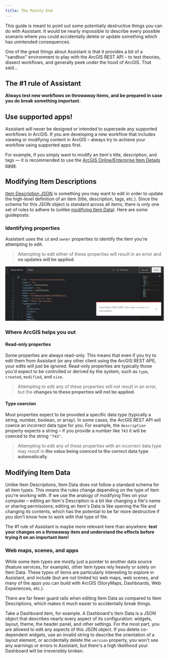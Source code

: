 ```yaml
---
title: The Pointy End
---
```


<!-- :::warning Needs media!
This page is ready for screenshots and/or gifs.
::: -->

<!-- :::note Intent of this page

**👉 This is a reference topic.** It's likely that this topic will come up on other pages, we should point them to this page to provide more details.

This page should catalog the known "sharp edges" of using Assistant. While the REST API will protect users from doing things like changing an item's ID property – it won't stop them accidentally deleting all the sections of a Hub Page or widgets of a Dashboard.

::: -->

This guide is meant to point out some potentially destructive things you can do with Assistant. It would be nearly impossible to describe every possible scenario where you could accidentally delete or update something which has unintended consequences.

One of the great things about Assistant is that it provides a bit of a "sandbox" environment to play with the ArcGIS REST API – to test theories, dissect workflows, and generally peek under the hood of ArcGIS. That said...

## The #1 rule of Assistant 
**Always test new workflows on throwaway items, and be prepared in case you do break something important.**

## Use supported apps!

Assistant will never be designed or intended to supersede any supported workflows in ArcGIS. If you are developing a new workflow that includes viewing or modifying content in ArcGIS – always try to achieve your workflow using supported apps first.

For example, if you simply want to modify an item's title, description, and tags — it is recommended to use the [ArcGIS Online/Enterprise Item Details page](https://doc.arcgis.com/en/arcgis-online/manage-data/item-details.htm#ESRI_SECTION1_D770A2AE32F647DCA47F48622D460B6D).

## Modifying Item Descriptions

[Item Description JSON](working-with-items#item-description) is something you may want to edit in order to update the high-level definition of an item (title, description, tags, etc.). Since the schema for this JSON object is standard across all items, there is only one set of rules to adhere to (unlike [modifying Item Data](#modifying-item-data)). Here are some guideposts:

### Identifying properties

Assistant uses the `id` and `owner` properties to identify the item you're attempting to edit.

> Attempting to edit either of these properties will result in an error and **no updates will be applied**.

![Error when editing owner property](./assets/description-error.png)

### Where ArcGIS helps you out

#### Read-only properties

Some properties are always read-only. This means that even if you try to edit them from Assistant (or any other client using the ArcGIS REST API), your edits will just be ignored. Read-only properties are typically those you'd expect to be controlled or derived by the system, such as `type`, `created`, `modified`, and `size`.

> Attempting to edit any of these properties will not result in an error, but the **changes to these properties will not be applied**.

#### Type coercion

Most properties expect to be provided a specific data type (typically a string, number, boolean, or array). In some cases, the ArcGIS REST API will coerce an incorrect data type for you. For example, the `description` property expects a string – if you provide a number like `743` it will be coerced to the string `"743"`.

> Attempting to edit any of these properties with an incorrect data type may result in **the value being coerced to the correct data type automatically**.

## Modifying Item Data

Unlike Item Descriptions, Item Data does not follow a standard schema for all item types. This means the rules change depending on the type of item you're working with. If we use the analogy of modifying files on your computer – editing an Item's Description is a bit like changing a file's name or sharing permissions; editing an Item's Data is like opening the file and changing its contents, which has the potential to be far more destructive if you don't know how to work with that type of file.

The #1 rule of Assistant is maybe more relevant here than anywhere: **test your changes on a throwaway item and understand the effects before trying it on an important item!**

### Web maps, scenes, and apps

While some item types are mostly just a pointer to another data source (feature services, for example), other item types rely heavily or solely on Item Data. These types of items are particularly interesting to explore in Assistant, and include (but are not limited to) web maps, web scenes, and many of the apps you can build with ArcGIS (StoryMaps, Dashboards, Web Experiences, etc.).

There are far fewer guard rails when editing Item Data as compared to Item Descriptions, which makes it much easier to accidentally break things.

Take a Dashboard item, for example. A Dashboard's Item Data is a JSON object that describes nearly every aspect of its configuration: widgets, layout, theme, the header panel, and other settings. For the most part, you are allowed to edit any aspects of this JSON object. If you delete co-dependent widgets, use an invalid string to describe the orientation of a layout element, or accidentally delete the `version` property, you won't see any warnings or errors in Assistant, but there's a high likelihood your Dashboard will be irreversibly broken.

<!--

<img src="../../static/img/red-pointy.svg"/>

-->

